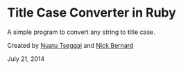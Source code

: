 Title Case Converter in Ruby
============================
A simple program to convert any string to title case.

Created by [Nuatu Tseggai](https://github.com/nuautt) and [Nick Bernard](https://github.com/nrbernard)

July 21, 2014



